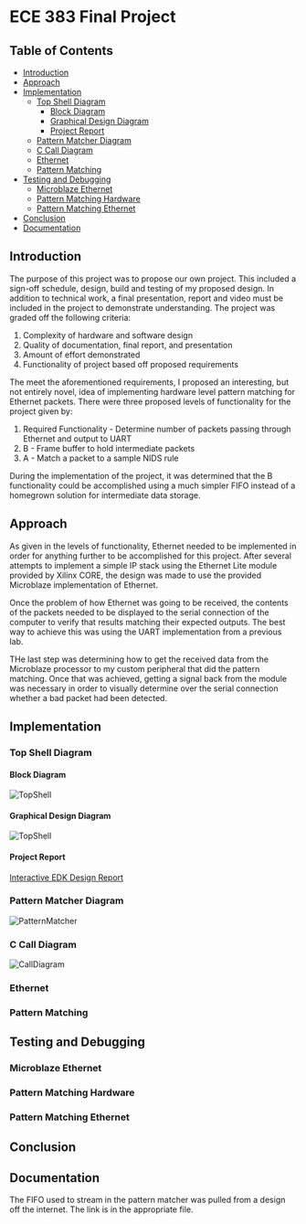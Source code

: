 # ECE 383 Final Project #
## Table of Contents ##
- [Introduction](#introduction)
- [Approach](#approach)
- [Implementation](#implementation)
    - [Top Shell Diagram](#top-shell-diagram)
        - [Block Diagram](#block-diagram)
        - [Graphical Design Diagram](#graphical-design-diagram)
        - [Project Report](#project-report)
    - [Pattern Matcher Diagram](#pattern-matcher-diagram)
    - [C Call Diagram](#c-call-diagram)
    - [Ethernet](#ethernet)
    - [Pattern Matching](#pattern-matching)
- [Testing and Debugging](#testing-and-debugging)
    - [Microblaze Ethernet](#microblaze-ethernet)
    - [Pattern Matching Hardware](#pattern-matching-hardware)
    - [Pattern Matching Ethernet](#pattern-matching-ethernet)
- [Conclusion](#conclusion)
- [Documentation](#documentation)

## Introduction ##
The purpose of this project was to propose our own project.  This included a sign-off schedule, design, build and testing of my proposed design.  In addition to technical work, a final presentation, report and video must be included in the project to demonstrate understanding.  The project was graded off the following criteria:

 1. Complexity of hardware and software design
 2. Quality of documentation, final report, and presentation
 3. Amount of effort demonstrated
 4. Functionality of project based off proposed requirements

The meet the aforementioned requirements, I proposed an interesting, but not entirely novel, idea of implementing hardware level pattern matching for Ethernet packets.  There were three proposed levels of functionality for the project given by:

 1. Required Functionality - Determine number of packets passing through Ethernet and output to UART
 2. B - Frame buffer to hold intermediate packets
 3. A - Match a packet to a sample NIDS rule

During the implementation of the project, it was determined that the B functionality could be accomplished using a much simpler FIFO instead of a homegrown solution for intermediate data storage.

## Approach ##
As given in the levels of functionality, Ethernet needed to be implemented in order for anything further to be accomplished for this project.  After several attempts to implement a simple IP stack using the Ethernet Lite module provided by Xilinx CORE, the design was made to use the provided Microblaze implementation of Ethernet.

Once the problem of how Ethernet was going to be received, the contents of the packets needed to be displayed to the serial connection of the computer to verify that results matching their expected outputs.  The best way to achieve this was using the UART implementation from a previous lab.

THe last step was determining how to get the received data from the Microblaze processor to my custom peripheral that did the pattern matching.  Once that was achieved, getting a signal back from the module was necessary in order to visually determine over the serial connection whether a bad packet had been detected.

## Implementation ##

### Top Shell Diagram ###

#### Block Diagram ####

![TopShell](images/system.jpg)

#### Graphical Design Diagram ####

![TopShell](images/diagram.PNG)

#### Project Report ####

[Interactive EDK Design Report](https://rawgithub.com/KevinCooper/final_project_2/tree/master/images/reportsystem.html)

### Pattern Matcher Diagram ###

![PatternMatcher](images/pattern.PNG)
 
### C Call Diagram ###

![CallDiagram](images/call_main.PNG)

### Ethernet ###

### Pattern Matching ###

## Testing and Debugging ##

### Microblaze Ethernet ###

### Pattern Matching Hardware ###

### Pattern Matching Ethernet ####

## Conclusion ##

## Documentation ##
The FIFO used to stream in the pattern matcher was pulled from a design off the internet.  The link is in the appropriate file.

